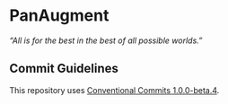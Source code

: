 # PanAugment
*“All is for the best in the best of all possible worlds.”*

## Commit Guidelines

This repository uses [Conventional Commits 1.0.0-beta.4](https://www.conventionalcommits.org/en/v1.0.0-beta.4/).
